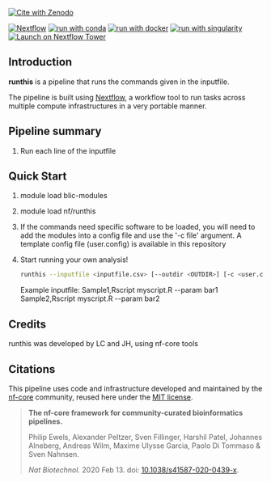 [![Cite with Zenodo](http://img.shields.io/badge/DOI-10.5281/zenodo.XXXXXXX-1073c8?labelColor=000000)](https://doi.org/10.5281/zenodo.XXXXXXX)

[![Nextflow](https://img.shields.io/badge/nextflow%20DSL2-%E2%89%A521.10.3-23aa62.svg)](https://www.nextflow.io/)
[![run with conda](http://img.shields.io/badge/run%20with-conda-3EB049?labelColor=000000&logo=anaconda)](https://docs.conda.io/en/latest/)
[![run with docker](https://img.shields.io/badge/run%20with-docker-0db7ed?labelColor=000000&logo=docker)](https://www.docker.com/)
[![run with singularity](https://img.shields.io/badge/run%20with-singularity-1d355c.svg?labelColor=000000)](https://sylabs.io/docs/)
[![Launch on Nextflow Tower](https://img.shields.io/badge/Launch%20%F0%9F%9A%80-Nextflow%20Tower-%234256e7)](https://tower.nf/launch?pipeline=https://github.com/nextflow/runthis)

## Introduction

**runthis** is a pipeline that runs the commands given in the inputfile.

The pipeline is built using [Nextflow](https://www.nextflow.io), a workflow tool to run tasks across multiple compute infrastructures in a very portable manner.

## Pipeline summary

1. Run each line of the inputfile

## Quick Start

1. module load blic-modules

2. module load nf/runthis

3. If the commands need specific software to be loaded, you will need to add the modules into a config file and use the '-c file' argument. A template config file (user.config) is available in this repository 

4. Start running your own analysis!

   ```bash
   runthis --inputfile <inputfile.csv> [--outdir <OUTDIR>] [-c <user.config>]
   ```

   Example inputfile:
      Sample1,Rscript myscript.R --param bar1
      Sample2,Rscript myscript.R --param bar2


## Credits

runthis was developed by LC and JH, using nf-core tools


## Citations

This pipeline uses code and infrastructure developed and maintained by the [nf-core](https://nf-co.re) community, reused here under the [MIT license](https://github.com/nf-core/tools/blob/master/LICENSE).

> **The nf-core framework for community-curated bioinformatics pipelines.**
>
> Philip Ewels, Alexander Peltzer, Sven Fillinger, Harshil Patel, Johannes Alneberg, Andreas Wilm, Maxime Ulysse Garcia, Paolo Di Tommaso & Sven Nahnsen.
>
> _Nat Biotechnol._ 2020 Feb 13. doi: [10.1038/s41587-020-0439-x](https://dx.doi.org/10.1038/s41587-020-0439-x).

